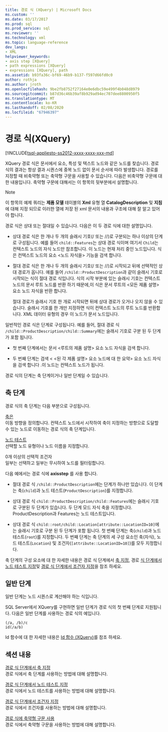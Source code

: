 ```yaml
---
title: 경로 식 (XQuery) | Microsoft Docs
ms.custom: ''
ms.date: 03/17/2017
ms.prod: sql
ms.prod_service: sql
ms.reviewer: ''
ms.technology: xml
ms.topic: language-reference
dev_langs:
- XML
helpviewer_keywords:
- axis step [XQuery]
- path expressions [XQuery]
- expressions [XQuery], path
ms.assetid: b93fa36c-bf69-46b9-b137-f597d66fd0c0
author: rothja
ms.author: jroth
ms.openlocfilehash: 9be2fb8752f27164e0e6dbc59e499f4b048d8979
ms.sourcegitcommit: b87d36c46b39af8b929ad94ec707dee8800950f5
ms.translationtype: MT
ms.contentlocale: ko-KR
ms.lasthandoff: 02/08/2020
ms.locfileid: "67946397"
---
```

# <a name="path-expressions-xquery"></a>경로 식(XQuery)
[!INCLUDE[tsql-appliesto-ss2012-xxxx-xxxx-xxx-md](../includes/tsql-appliesto-ss2012-xxxx-xxxx-xxx-md.md)]

  XQuery 경로 식은 문서에서 요소, 특성 및 텍스트 노드와 같은 노드를 찾습니다. 경로 식의 결과는 항상 결과 시퀀스에 중복 노드 없이 문서 순서에 따라 발생합니다. 경로를 지정할 때 비축약형 또는 축약형 구문을 사용할 수 있습니다. 다음은 비축약형 구문에 대한 내용입니다. 축약형 구문에 대해서는 이 항목의 뒷부분에서 설명합니다.  
  
> [!NOTE]  
>  이 항목의 예제 쿼리는 **제품 모델** 테이블의 **Xml** 유형 열 **CatalogDescription** 및 **지침**에 대해 지정 되므로 이러한 열에 저장 된 xml 문서의 내용과 구조에 대해 잘 알고 있어야 합니다.  
  
 경로 식은 상대 또는 절대일 수 있습니다. 다음은 이 두 경로 식에 대한 설명입니다.  
  
-   상대 경로 식은 한 개나 두 개의 슬래시 기호(/ 또는 //)로 구분되는 하나 이상의 단계로 구성됩니다. 예를 들어 `child::Features`는 상대 경로 식이며 여기서 `Child`는 컨텍스트 노드의 자식 노드만 참조합니다. 이 노드는 현재 처리 중인 노드입니다. 식은 컨텍스트 노드의 요소 \<노드 자식을> 기능을 검색 합니다.  
  
-   절대 경로 식은 한 개나 두 개의 슬래시 기호(/ 또는 //)로 시작되고 뒤에 선택적인 상대 경로가 옵니다. 예를 들어 `/child::ProductDescription`과 같이 슬래시 기호로 시작되는 식이 절대 경로 식입니다. 식의 시작 부분에 있는 슬래시 기호는 컨텍스트 노드의 문서 루트 노드를 반환 하기 때문에,이 식은 문서 루트의 \<모든 제품 설명> 요소 노드 자식을 반환 합니다.  
  
     절대 경로가 슬래시 기호 한 개로 시작되면 뒤에 상대 경로가 오거나 오지 않을 수 있습니다. 슬래시 기호를 한 개만 지정하면 식이 컨텍스트 노드의 루트 노드를 반환합니다. XML 데이터 유형의 경우 이 노드가 문서 노드입니다.  
  
 일반적인 경로 식은 단계로 구성됩니다. 예를 들어, 절대 경로 식 `/child::ProductDescription/child::Summary`에는 슬래시 기호로 구분 된 두 단계가 포함 됩니다.  
  
-   첫 번째 단계에서는 문서 \<루트의 제품 설명> 요소 노드 자식을 검색 합니다.  
  
-   두 번째 단계는 검색 \< \<된 각 제품 설명> 요소 노드에 대 한 요약> 요소 노드 자식을 검색 합니다 .이 노드는 컨텍스트 노드가 됩니다.  
  
 경로 식의 단계는 축 단계이거나 일반 단계일 수 있습니다.  
  
## <a name="axis-step"></a>축 단계  
 경로 식의 축 단계는 다음 부분으로 구성됩니다.  
  
 [축은](../xquery/path-expressions-specifying-axis.md)  
 이동 방향을 정의합니다. 컨텍스트 노드에서 시작하여 축이 지정하는 방향으로 도달할 수 있는 노드로 이동하는 경로 식의 축 단계입니다.  
  
 [노드 테스트](../xquery/path-expressions-specifying-node-test.md)  
 선택할 노드 유형이나 노드 이름을 지정합니다.  
  
 0개 이상의 선택적 조건자  
 일부는 선택하고 일부는 무시하여 노드를 필터링합니다.  
  
 다음 예에서는 경로 식에 **axisstep** 를 사용 합니다.  
  
-   절대 경로 식 `/child::ProductDescription`에는 단계가 하나만 있습니다. 이 단계는 축(`child`)과 노드 테스트(`ProductDescription`)를 지정합니다.  
  
-   상대 경로 식 `child::ProductDescription/child::Features`에는 슬래시 기호로 구분된 두 단계가 있습니다. 두 단계 모드 자식 축을 지정합니다. ProductDescription과 Features는 노드 테스트입니다.  
  
-   상대 경로 식 `child::root/child::Location[attribute::LocationID=10]`에는 슬래시 기호로 구분 된 두 단계가 포함 됩니다. 첫 번째 단계는 축(`child`)과 노드 테스트(`root`)를 지정합니다. 두 번째 단계는 축 단계의 세 구성 요소인 축(자식), 노드 테스트(`Location`) 및 조건자(`[attribute::LocationID=10]`)를 모두 지정합니다.  
  
 축 단계의 구성 요소에 대 한 자세한 내용은 경로 식 단계에서 [축 지정](../xquery/path-expressions-specifying-axis.md), 경로 [식 단계에서 노드 테스트 지정](../xquery/path-expressions-specifying-node-test.md)및 [경로 식 단계에서 조건자 지정](../xquery/path-expressions-specifying-predicates.md)을 참조 하세요.  
  
## <a name="general-step"></a>일반 단계  
 일반 단계는 노드 시퀀스로 계산해야 하는 식입니다.  
  
 SQL Server에서 XQuery를 구현하면 일반 단계가 경로 식의 첫 번째 단계로 지원됩니다. 다음은 일반 단계를 사용하는 경로 식의 예입니다.  
  
```  
(/a, /b)/c  
id(/a/b)  
```  
  
 Id 함수에 대 한 자세한 내용은 [Id 함수 &#40;XQuery&#41;](../xquery/functions-on-sequences-id.md)를 참조 하세요.  
  
## <a name="in-this-section"></a>섹션 내용  
 [경로 식 단계에서 축 지정](../xquery/path-expressions-specifying-axis.md)  
 경로 식에서 축 단계를 사용하는 방법에 대해 설명합니다.  
  
 [경로 식 단계에서 노드 테스트 지정](../xquery/path-expressions-specifying-node-test.md)  
 경로 식에서 노드 테스트를 사용하는 방법에 대해 설명합니다.  
  
 [경로 식 단계에서 조건자 지정](../xquery/path-expressions-specifying-predicates.md)  
 경로 식에서 조건자를 사용하는 방법에 대해 설명합니다.  
  
 [경로 식에 축약형 구문 사용](../xquery/path-expressions-using-abbreviated-syntax.md)  
 경로 식에서 축약형 구문을 사용하는 방법에 대해 설명합니다.  
  
  
